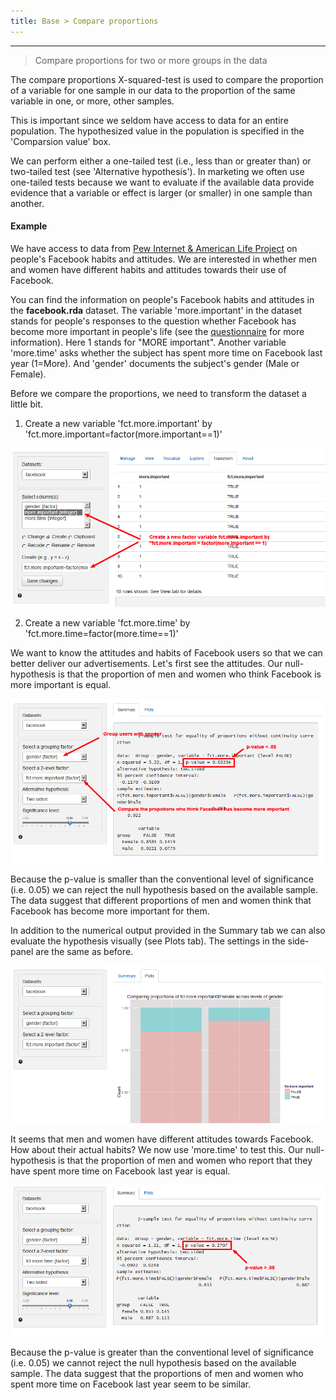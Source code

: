 ```yaml
---
title: Base > Compare proportions
---
```


***

> Compare proportions for two or more groups in the data

The compare proportions X-squared-test is used to compare the proportion of a variable for one sample in our data to the proportion of the same variable in one, or more, other samples.

This is important since we seldom have access to data for an entire population. The hypothesized value in the population is specified in the 'Comparsion value' box.

We can perform either a one-tailed test (i.e., less than or greater than) or two-tailed test (see 'Alternative hypothesis'). In marketing we often use one-tailed tests because we want to evaluate if the available data provide evidence that a variable or effect is larger (or smaller) in one sample than another.

#### Example

We have access to data from <a href="http://www.pewinternet.org/Shared-Content/Data-Sets/2012/December-2012--Facebook-%28omnibus%29.aspx" target="_blank">Pew Internet & American Life Project</a> on people's Facebook habits and attitudes. We are interested in whether men and women have different habits and attitudes towards their use of Facebook.

You can find the information on people's Facebook habits and attitudes in the __facebook.rda__ dataset. The variable 'more.important' in the dataset stands for people's responses to the question whether Facebook has become more important in people's life (see the <a href="http://www.pewinternet.org/~/media/Files/Data%20Sets/2012/Omnibus_Dec_2012_Quest.docx" target="_blank">questionnaire</a> for more information). Here 1 stands for "MORE important". Another variable 'more.time' asks whether the subject has spent more time on Facebook last year (1=More). And 'gender' documents the subject's gender (Male or Female).

Before we compare the proportions, we need to transform the dataset a little bit.

1) Create a new variable 'fct.more.important' by 'fct.more.important=factor(more.important==1)'

![Compare proportions - Transform12](figures_quant/CompareProportionsTransform.png)

2) Create a new variable 'fct.more.time' by 'fct.more.time=factor(more.time==1)'

We want to know the attitudes and habits of Facebook users so that we can better deliver our advertisements. Let's first see the attitudes. Our null-hypothesis is that the proportion of men and women who think Facebook is more important is equal.

![Compare proportions - summary](figures_quant/CompareProportionsSummary.png)

Because the p-value is smaller than the conventional level of significance (i.e. 0.05) we can reject the null hypothesis based on the available sample. The data suggest that different proportions of men and women think that Facebook has become more important for them.

In addition to the numerical output provided in the Summary tab we can also evaluate the hypothesis visually (see Plots tab). The settings in the side-panel are the same as before.

![Compare proportions - plots](figures_quant/CompareProportionsPlots.png)

It seems that men and women have different attitudes towards Facebook. How about their actual habits? We now use 'more.time' to test this. Our null-hypothesis is that the proportion of men and women who report that they have spent more time on Facebook last year is equal.

![Compare proportions - moretime](figures_quant/CompareProportionsMoretime.png)

Because the p-value is greater than the conventional level of significance (i.e. 0.05) we cannot reject the null hypothesis based on the available sample. The data suggest that the proportions of men and women who spent more time on Facebook last year seem to be similar.
